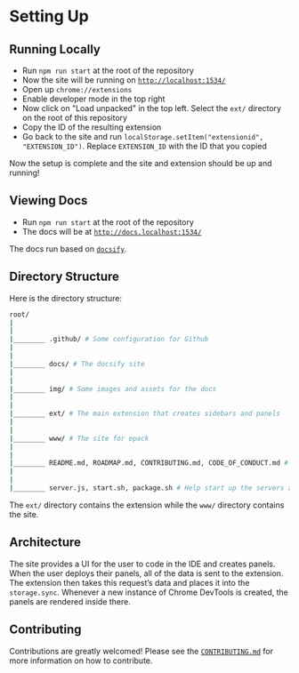 # Setting Up

## Running Locally

- Run `npm run start` at the root of the repository
- Now the site will be running on [`http://localhost:1534/`](http://localhost:1534/)
- Open up `chrome://extensions`
- Enable developer mode in the top right
- Now click on "Load unpacked" in the top left. Select the `ext/` directory on the root of this repository
- Copy the ID of the resulting extension
- Go back to the site and run `localStorage.setItem("extensionid", "EXTENSION_ID")`. Replace `EXTENSION_ID` with the ID that you copied

Now the setup is complete and the site and extension should be up and running!

## Viewing Docs

- Run `npm run start` at the root of the repository
- The docs will be at [`http://docs.localhost:1534/`](http://docs.localhost:1534/)

The docs run based on [`docsify`](https://docsify.js.org/#/).

## Directory Structure

Here is the directory structure:

```sh
root/
|
|
|________ .github/ # Some configuration for Github
|
|
|________ docs/ # The docsify site
|
|
|________ img/ # Some images and assets for the docs
|
|
|________ ext/ # The main extension that creates sidebars and panels
|
|
|________ www/ # The site for epack
|
|
|________ README.md, ROADMAP.md, CONTRIBUTING.md, CODE_OF_CONDUCT.md # Some files to help you get started!
|
|
|________ server.js, start.sh, package.sh # Help start up the servers and packaging
```

The `ext/` directory contains the extension while the `www/` directory contains the site.

## Architecture

The site provides a UI for the user to code in the IDE and creates panels.
When the user deploys their panels, all of the data is sent to the extension.
The extension then takes this request’s data and places it into the `storage.sync`.
Whenever a new instance of Chrome DevTools is created, the panels are rendered inside there.

## Contributing

Contributions are greatly welcomed! Please see the [`CONTRIBUTING.md`](CONTRIBUTING.md) for more information on how to contribute.
